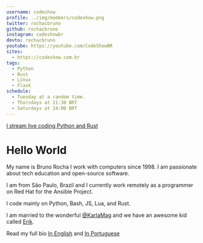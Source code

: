 ```yaml
---
username: codeshow
profile: ../img/members/codeshow.png
twitter: rochacbruno
github: rochacbruno
instagram: codeshowbr
devto: rochacbruno
youtube: https://youtube.com/CodeShowBR
sites:
  - https://codeshow.com.br
tags:
  - Python
  - Rust
  - Linux
  - Flask
schedule:
  - Tuesday at a random time.
  - Thursdays at 21:30 BRT
  - Saturdays at 14:00 BRT
---
```


[I stream live coding Python and Rust](https://twitch.tv/codeshow)

# Hello World

My name is Bruno Rocha I work  with computers since 1998. 
I am passionate about tech education and open-source software.

I am from São Paulo, Brazil and I currently work remotely 
as a programmer on Red Hat for the Ansible Project.

I code mainly on Python, Bash, JS, Lua, and Rust.

I am married to the wonderful [@KarlaMag](https://twitch.tv/karlamag) and we have 
an awesome kid called [Erik](https://instagram.com/erikices).

Read my full bio [In English](https://github.com/rochacbruno/rochacbruno/blob/master/HISTORY.md) and [In Portuguese](https://github.com/rochacbruno/rochacbruno/blob/master/HISTORY_ptbr.md)


